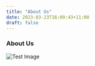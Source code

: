 ```yaml
---
title: "About Us"
date: 2023-03-23T16:09:43+11:00
draft: false
---
```


### About Us

![Test Image](/images/logo-full.svg)